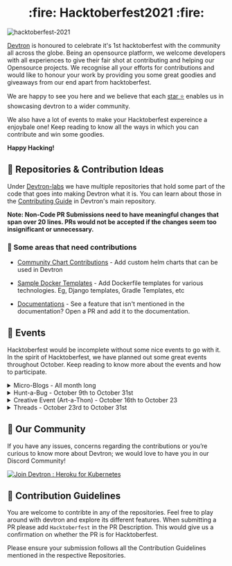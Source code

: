 <h1 align='center'>:fire: Hacktoberfest2021 :fire:</h1>

![hacktoberfest-2021](./assets/Hacktoberfest-2022.png)

[Devtron](https://github.com/devtron-labs/devtron) is honoured to celebrate it's 1st hacktoberfest with the community all across the globe. Being an opensource platform, we welcome developers with all experiences to give their fair shot at contributing and helping our Opensource projects. We recognise all your efforts for contributions and would like to honour your work by providing you some great goodies and giveaways from our end apart from hacktoberfest.

We are happy to see you here and we believe that each [star ⭐️](https://github.com/devtron-labs/devtron) enables us in showcasing devtron to a wider community.  

We also have a lot of events to make your Hacktoberfest expereince a enjoybale one! Keep reading to know all the ways in which you can contribute and win some goodies. 

**Happy Hacking!**

## :wrench: Repositories & Contribution Ideas

Under [Devtron-labs](https://github.com/devtron-labs) we have multiple repositories that hold some part of the code that goes into making Devtron what it is. You can learn about those in the [Contributing Guide](https://github.com/devtron-labs/devtron/blob/main/CONTRIBUTING.md) in Devtron's main repository. 

**Note: Non-Code PR Submissions need to have meaningful changes that span over 20 lines. PRs would not be accepted if the changes seem too insignificant or unnecessary.**

### :hammer: Some areas that need contributions

* [Community Chart Contributions](https://github.com/devtron-labs/devtron/tree/main/contrib-chart) - Add custom helm charts that can be used in Devtron

* [Sample Docker Templates](https://github.com/devtron-labs/devtron/tree/main/sample-docker-templates) - Add Dockerfile templates for various technologies. Eg, Django templates, Gradle Templates, etc

* [Documentations](https://docs.devtron.ai/) - See a feature that isn't mentioned in the documentation? Open a PR and add it to the documentation.


## :rotating_light:  Events

Hacktoberfest would be incomplete without some nice events to go with it. In the spirit of Hacktoberfest, we have planned out some great events throughout October. Keep reading to know more about the events and how to participate.

<details>
<summary>Micro-Blogs - All month long</summary> 
<br>
We love blogs. Especially when the blogs are short and sweet and are informative. We have created a list of topics on which you can write blogs on.

Write and publish your blogs on your favorite blogging platform and [raise a PR](https://github.com/devtron-labs/devtron/blob/main/COMMUNITY_CONTRIBUTIONS.md) so we can read it. Share it on socials and use '#Devtron'

At the end of the month, we will be giving out the following prizes to the winners! And if you're blogs really stand out, we might even feature them on our socials :wink:

[List of Prizes]
</details>

<details>
<summary>Hunt-a-Bug - October 9th to October 31st</summary> 
<br>
Nobody likes bugs. Especially if those bugs prevent you from doing the product is inteneded for. We had a major release recently and haven't had much opportunity to test it well.

We would apprecite your help in testing Devtron to make sure it works properly.

### :question: How do I contribute?

It's simple. Use the [documentation](https://docs.devtron.ai/) to install and use Devtron. You can install it on various cloud providers to make sure that it installs without any problems.

You can also test weather it works on [MicroK8S](https://www.youtube.com/watch?v=Somq_ZWzO3E) on a VM instance. If you find any bugs, please raise a issue in the [Devtron Repository](https://github.com/devtron-labs/devtron).

Not sure if what you are facing is a bug? Hop over in our [Discord Community](https://discord.gg/QybkzXkPJR) and we can figure out if it's a big or not :smile:

If you think you know what's wrong, feel free to discuss it with the mainatiners and open a PR to fix the bugs :wrench:

[List of Prizes]
</details>


<details>
<summary>Creative Event (Art-a-Thon) - October 16th to October 23 </summary> 
<br>

Calling all art lovers! We need some `Devtron X Hacktoberfest` art! Do you think you're up for the challenge?

:questions: How to participate?

- Star [Devtron](https://github.com/devtron-labs/devtron) on GitHub
- Follow us on [Twitter](https://twitter.com/DevtronL)
- Make some art and share it on Twitter. Don't forget to tag us!

Don't miss this chance to show off your creative side.

 [Prizes]
</details>

<details>
<summary>Threads - October 23rd to October 31st </summary> 
<br>

This will be the last week of Hacktoberfest 2022. Hopefully by this time you've had a good expereince and learned a ton of new things.

We would love to heard your expereinces during Hacktoberfest.

Write a Twitter Thread and and tag us in it! We'll be giving out some goodies to folks who share their expereinces.

 [Prizes]
</details>

## :busts_in_silhouette: Our Community
If you have any issues, concerns regarding the contributions or you’re curious to know more about Devtron; we would love to have you in our Discord Community!<br>

[![Join Devtron : Heroku for Kubernetes](https://discordapp.com/api/guilds/769482988882493450/widget.png?style=banner2)](https://discord.gg/jsRG5qx2gp)


## :book: Contribution Guidelines

You are welcome to contribte in any of the repositories. Feel free to play around with devtron and explore its different features. When submitting a PR please add `Hacktoberfest` in the PR Description. This would give us a confirmation on whether the PR is for Hacktoberfest. 

Please ensure your submission follows all the Contribution Guidelines mentioned in the respective Repositories.
